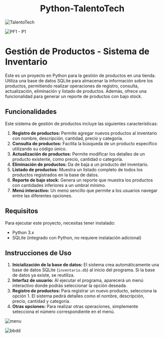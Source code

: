 
<h1 align="center">  Python-TalentoTech </h1> 

 ![TalentoTech](https://github.com/user-attachments/assets/bc7679f9-5acf-4128-941c-5818c8ed4848)

![PF1 - P1](https://github.com/user-attachments/assets/b1e0d8a1-c143-415c-b882-303f81579d10)

# Gestión de Productos - Sistema de Inventario

Este es un proyecto en Python para la gestión de productos en una tienda. Utiliza una base de datos SQLite para almacenar la información sobre los productos, permitiendo realizar operaciones de registro, consulta, actualización, eliminación y listado de productos. Además, ofrece una funcionalidad para generar un reporte de productos con bajo stock.

## Funcionalidades

Este sistema de gestión de productos incluye las siguientes características:

1. **Registro de productos:** Permite agregar nuevos productos al inventario con nombre, descripción, cantidad, precio y categoría.
2. **Consulta de productos:** Facilita la búsqueda de un producto específico utilizando su código único.
3. **Actualización de productos:** Permite modificar los detalles de un producto existente, como precio, cantidad o categoría.
4. **Eliminación de productos:** Da de baja a un producto del inventario.
5. **Listado de productos:** Muestra un listado completo de todos los productos registrados en la base de datos.
6. **Reporte de bajo stock:** Genera un reporte que muestra los productos con cantidades inferiores a un umbral mínimo.
7. **Menú interactivo:** Un menú sencillo que permite a los usuarios navegar entre las diferentes opciones.

## Requisitos

Para ejecutar este proyecto, necesitas tener instalado:

- Python 3.x
- SQLite (integrado con Python, no requiere instalación adicional)

## Instrucciones de Uso

1. **Inicialización de la base de datos:** El sistema crea automáticamente una base de datos SQLite (`inventario.db`) al inicio del programa. Si la base de datos ya existe, se reutiliza.
2. **Interfaz de usuario:** Al ejecutar el programa, aparecerá un menú interactivo donde podrás seleccionar la opción deseada.
3. **Registro de productos:** Para registrar un nuevo producto, selecciona la opción 1. El sistema pedirá detalles como el nombre, descripción, precio, cantidad y categoría.
4. **Otras opciones:** Para realizar otras operaciones, simplemente selecciona el número correspondiente en el menú.


![menu](https://github.com/user-attachments/assets/2af7984d-3f85-4863-bdba-32d0ceab5554)

![bbdd](https://github.com/user-attachments/assets/0e7c7783-f972-4bb2-94d6-a4efaea41965)

